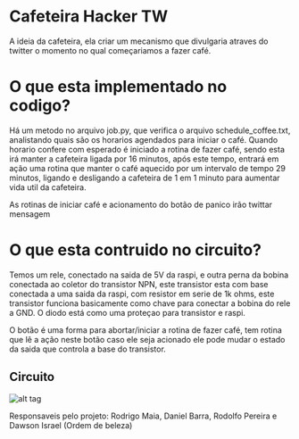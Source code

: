 # Cafeteira Hacker TW

A ideia da cafeteira, ela criar um mecanismo que divulgaria atraves do twitter o momento no qual começariamos a fazer café.

# O que esta implementado no codigo?

Há um metodo no arquivo job.py, que verifica o arquivo schedule_coffee.txt, analistando quais são os horarios agendados para iniciar o café. Quando horario confere com esperado é iniciado a rotina de fazer café, sendo esta irá manter a cafeteira ligada por 16 minutos, após este tempo, entrará em ação uma rotina que manter o café aquecido por um intervalo de tempo 29 minutos, ligando e desligando a cafeteira de 1 em 1 minuto para aumentar vida util da cafeteira.

As rotinas de iniciar café e acionamento do botão de panico irão twittar mensagem

# O que esta contruido no circuito?

Temos um rele, conectado na saida de 5V da raspi, e outra perna da bobina conectada ao coletor do transistor NPN, este transistor esta com base conectada a uma saida da raspi, com resistor em serie de 1k ohms, este transistor funciona basicamente como chave para conectar a bobina do rele a GND.
O diodo está como uma proteçao para transistor e raspi.

O botão é uma forma para abortar/iniciar a rotina de fazer café, tem rotina que lê a ação neste botão caso ele seja acionado ele pode mudar o estado da saida que controla a base do transistor.

## Circuito 
![alt tag](http://i63.photobucket.com/albums/h143/dmbarra/coffee_machine_circuit_schem.jpg)

Responsaveis pelo projeto: Rodrigo Maia, Daniel Barra, Rodolfo Pereira e Dawson Israel (Ordem de beleza)